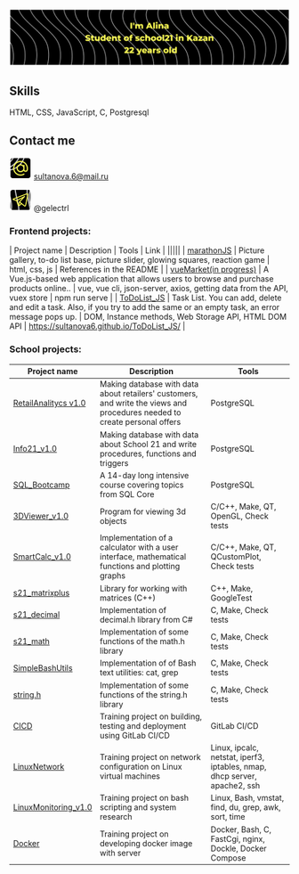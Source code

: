 ![header](img/img1.png)

## Skills
HTML, CSS, JavaScript, C, Postgresql

## Contact me
![mail](img/mail.svg) sultanova.6@mail.ru <br>

![telegram](img/teleg.svg) @gelectrl <br>

### Frontend projects:
| Project name | Description | Tools | Link |
|||||
| [marathonJS](https://github.com/sultanova6/marathonJS) | Picture gallery, to-do list base, picture slider, glowing squares, reaction game | html, css, js | References in the README |
| [vueMarket(in progress)](https://github.com/sultanova6/vueMarket) | A Vue.js-based web application that allows users to browse and purchase products online.. | vue, vue cli, json-server, axios, getting data from the API, vuex store | npm run serve |
| [ToDoList_JS](https://github.com/sultanova6/ToDoList_JS) | Task List. You can add, delete and edit a task. Also, if you try to add the same or an empty task, an error message pops up. | DOM, Instance methods, Web Storage API, HTML DOM API | https://sultanova6.github.io/ToDoList_JS/ |
<br>

### School projects:
| Project name | Description | Tools |
|-|-|-|
| [RetailAnalitycs v1.0](https://github.com/sultanova6/RetailAnalitycs_v1.0) | Making database with data about retailers' customers, and write the views and procedures needed to create personal offers | PostgreSQL
| [Info21_v1.0](https://github.com/sultanova6/Info21_v1.0) | Making database with data about School 21 and write procedures, functions and triggers | PostgreSQL
| [SQL_Bootcamp](https://github.com/sultanova6/SQL_Bootcamp) | A 14-day long intensive course covering topics from SQL Core | PostgreSQL
| [3DViewer_v1.0](https://github.com/sultanova6/3DViewer_v1.0) | Program for viewing 3d objects | C/C++, Make, QT, OpenGL, Check tests
| [SmartCalc_v1.0](https://github.com/sultanova6/SmartCalc_v1.0) | Implementation of a calculator with a user interface, mathematical functions and plotting graphs | C/C++, Make, QT, QCustomPlot, Check tests
| [s21_matrixplus](https://github.com/sultanova6/s21_matrixplus) | Library for working with matrices (C++) | C++, Make, GoogleTest
| [s21_decimal](https://github.com/sultanova6/s21_decimal) | Implementation of decimal.h library from C# | C, Make, Check tests
| [s21_math](https://github.com/sultanova6/s21_math) | Implementation of some functions of the math.h library | C, Make, Check tests
| [SimpleBashUtils](https://github.com/sultanova6/SimpleBashUtils) | Implementation of of Bash text utilities: cat, grep | C, Make, Check tests
| [string.h](https://github.com/sultanova6/s21_string) | Implementation of some functions of the string.h library | C, Make, Check tests
| [CICD](https://github.com/sultanova6/CICD) | Training project on building, testing and deployment using GitLab CI/CD | GitLab CI/CD
| [LinuxNetwork](https://github.com/sultanova6/Linux_Network) | Training project on network configuration on Linux virtual machines                              | Linux, ipcalc, netstat, iperf3, iptables, nmap, dhcp server, apache2, ssh
| [LinuxMonitoring_v1.0](https://github.com/sultanova6/LinuxMonitoring_v1.0) | Training project on bash scripting and system research | Linux, Bash, vmstat, find, du, grep, awk, sort, time
| [Docker](https://github.com/sultanova6/Docker) | Training project on developing docker image with server | Docker, Bash, C, FastCgi, nginx, Dockle, Docker Compose
<br>
